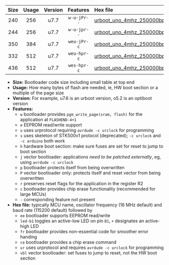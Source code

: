 |Size|Usage|Version|Features|Hex file|
|:-:|:-:|:-:|:-:|:--|
|240|256|u7.7|`w-u-jPr--`|[urboot_uno_4mhz_250000bps_led+b5_ur_vbl.hex](https://raw.githubusercontent.com/stefanrueger/urboot.hex/main/boards/uno/fcpu_4mhz/250000_bps/urboot_uno_4mhz_250000bps_led+b5_ur_vbl.hex)|
|244|256|u7.7|`w-u-jpr--`|[urboot_uno_4mhz_250000bps_led+b5_fr_ur_vbl.hex](https://raw.githubusercontent.com/stefanrueger/urboot.hex/main/boards/uno/fcpu_4mhz/250000_bps/urboot_uno_4mhz_250000bps_led+b5_fr_ur_vbl.hex)|
|350|384|u7.7|`weu-jPr-c`|[urboot_uno_4mhz_250000bps_ee_led+b5_fr_ce_ur_vbl.hex](https://raw.githubusercontent.com/stefanrueger/urboot.hex/main/boards/uno/fcpu_4mhz/250000_bps/urboot_uno_4mhz_250000bps_ee_led+b5_fr_ce_ur_vbl.hex)|
|332|512|u7.7|`weu-hpr-c`|[urboot_uno_4mhz_250000bps_ee_led+b5_fr_ce_ur.hex](https://raw.githubusercontent.com/stefanrueger/urboot.hex/main/boards/uno/fcpu_4mhz/250000_bps/urboot_uno_4mhz_250000bps_ee_led+b5_fr_ce_ur.hex)|
|436|512|u7.7|`wes-hpr-c`|[urboot_uno_4mhz_250000bps_ee_led+b5_fr_ce.hex](https://raw.githubusercontent.com/stefanrueger/urboot.hex/main/boards/uno/fcpu_4mhz/250000_bps/urboot_uno_4mhz_250000bps_ee_led+b5_fr_ce.hex)|

- **Size:** Bootloader code size including small table at top end
- **Usage:** How many bytes of flash are needed, ie, HW boot section or a multiple of the page size
- **Version:** For example, u7.6 is an urboot version, o5.2 is an optiboot version
- **Features:**
  + `w` bootloader provides `pgm_write_page(sram, flash)` for the application at `FLASHEND-4+1`
  + `e` EEPROM read/write support
  + `u` uses urprotocol requiring `avrdude -c urclock` for programming
  + `s` uses skeleton of STK500v1 protocol (deprecated); `-c urclock` and `-c arduino` both work
  + `h` hardware boot section: make sure fuses are set for reset to jump to boot section
  + `j` vector bootloader: applications *need to be patched externally*, eg, using `avrdude -c urclock`
  + `p` bootloader protects itself from being overwritten
  + `P` vector bootloader only: protects itself and reset vector from being overwritten
  + `r` preserves reset flags for the application in the register R2
  + `c` bootloader provides chip erase functionality (recommended for large MCUs)
  + `-` corresponding feature not present
- **Hex file:** typically MCU name, oscillator frequency (16 MHz default) and baud rate (115200 default) followed by
  + `ee` bootloader supports EEPROM read/write
  + `led-b1` toggles an active-low LED on pin `B1`, `+` designates an active-high LED
  + `fr` bootloader provides non-essential code for smoother error handing
  + `ce` bootloader provides a chip erase command
  + `ur` uses urprotocol and requires `avrdude -c urclock` for programming
  + `vbl` vector bootloader: set fuses to jump to reset, not the HW boot section
